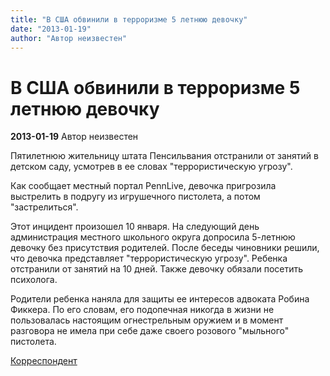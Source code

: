 ```yaml
---
title: "В США обвинили в терроризме 5 летнюю девочку"
date: "2013-01-19"
author: "Автор неизвестен"
---
```


# В США обвинили в терроризме 5 летнюю девочку

**2013-01-19** Автор неизвестен

Пятилетнюю жительницу штата Пенсильвания отстранили от занятий в детском саду, усмотрев в ее словах "террористическую угрозу".

Как сообщает местный портал PennLive, девочка пригрозила выстрелить в подругу из игрушечного пистолета, а потом "застрелиться".

Этот инцидент произошел 10 января. На следующий день администрация местного школьного округа допросила 5-летнюю девочку без присутствия родителей. После беседы чиновники решили, что девочка представляет "террористическую угрозу". Ребенка отстранили от занятий на 10 дней. Также девочку обязали посетить психолога.

Родители ребенка наняла для защиты ее интересов адвоката Робина Фиккера. По его словам, его подопечная никогда в жизни не пользовалась настоящим огнестрельным оружием и в момент разговора не имела при себе даже своего розового "мыльного" пистолета.

[Корреспондент](http://korrespondent.net/)
